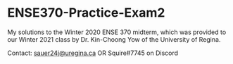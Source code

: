 # ENSE370-Practice-Exam2

My solutions to the Winter 2020 ENSE 370 midterm, which was provided to our Winter 2021 class by Dr. Kin-Choong Yow of the University of Regina.

Contact: sauer24j@uregina.ca OR Squire#7745 on Discord
